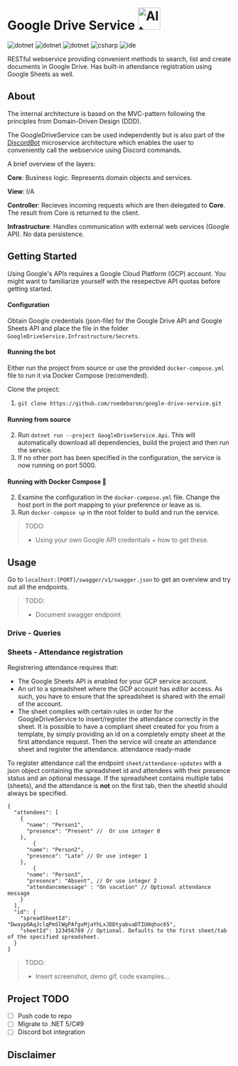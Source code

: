 # Google Drive Service <img src="https://logos-world.net/wp-content/uploads/2020/11/Google-Drive-Logo.png" alt="Alt text" width="50">


![dotnet](https://img.shields.io/badge/asp--net--core-v3.1-blue)
![dotnet](https://img.shields.io/badge/google--api--drive-v3-blue)
![dotnet](https://img.shields.io/badge/google--api--sheets-v4-blue)
![csharp](https://img.shields.io/badge/C%23-8-blue)
![ide](https://img.shields.io/badge/IDE-vs2019-blue)

RESTful webservice providing convenient methods to search, list and create documents in Google Drive. Has built-in attendance registration using Google Sheets as well. 

## About

The internal architecture is based on the MVC-pattern following the principles from Domain-Driven Design (DDD). 

The GoogleDriveService can be used independently but is also part of the [DiscordBot](https://github.com/roedebaron/DiscordBot) microservice architecture which enables the user to conveniently call the webservice using Discord commands.

A brief overview of the layers: 

**Core**: Business logic. Represents domain objects and services. 

**View**: I/A

**Controller**: Recieves incoming requests which are then delegated to **Core**. The result from Core is returned to the client.

**Infrastructure**: Handles communication with external web services (Google API). No data persistence. 

## Getting Started

Using Google's APIs requires a Google Cloud Platform (GCP) account. You might want to familiarize yourself with the resepective API quotas before getting started.


#### Configuration

Obtain Google credentials (json-file) for the Google Drive API and Google Sheets API and place the file in the folder `GoogleDriveService.Infrastructure/Secrets`.

#### Running the bot

Either run the project from source or use the provided `docker-compose.yml` file to run it via Docker Compose (recomended).  

Clone the project: 
1. `git clone https://github.com/roedebaron/google-drive-service.git`

#### Running from source
2. Run `dotnet run --project GoogleDriveService.Api`. This will automatically download all dependencies, build the project and then run the service. 
3. If no other port has been specified in the configuration, the service is now running on port 5000. 


#### Running with Docker Compose 🐳
2. Examine the configuration in the `docker-compose.yml` file. Change the host port in the port mapping to your preference or leave as is. 
3. Run `docker-compose up` in the root folder to build and run the service.

> TODO: 
> - Using your own Google API credentials + how to get these.

## Usage

Go to `localhost:[PORT]/swagger/v1/swagger.json` to get an overview and try out all the endpoints.

> TODO: 
> - Document swagger endpoint

### Drive - Queries


### Sheets - Attendance registration

Registrering attendance requires that: 
- The Google Sheets API is enabled for your GCP service account.
- An url to a spreadsheet where the GCP account has _editor_ access. As such, you have to ensure that the spreadsheet is shared with the email of the account.   
- The sheet complies with certain rules in order for the GoogleDriveService to insert/register the attendance correctly in the sheet. It is possible to have a compliant sheet created for you from a template, by simply providing an id on a completely empty sheet at the first attendance request. Then the service will create an attendance sheet and register the attendance. attendance ready-made 

To register attendance call the endpoint `sheet/attendance-updates` with a json object containing the spreadsheet id and attendees with their presence status and an optional message. If the spreadsheet contains multiple tabs (sheets), and the attendance is **not** on the first tab, then the sheetId should always be specified.

```JSONC
{
  "attendees": [
    {
      "name": "Person1",
      "presence": "Present" //  Or use integer 0
    },
        {
      "name": "Person2",
      "presence": "Late" // Or use integer 1
    },
        {
      "name": "Person3",
      "presence": "Absent", // Or use integer 2
      "attendancemessage" : "On vacation" // Optional attendance message
    }
  ],
  "id": {
    "spreadSheetId": "DwaypOAqJclqPmSlWgPAfgxMjaYhLxJDDtyabvaDTIUHqhoc65",
    "sheetId": 123456789 // Optional. Defaults to the first sheet/tab of the specified spreadsheet.
  }
}
```

> TODO:
> - Insert screenshot, demo gif, code examples... 
>

## Project TODO
- [ ] Push code to repo
- [ ] Migrate to .NET 5/C#9
- [ ] Discord bot integration

## Disclaimer



